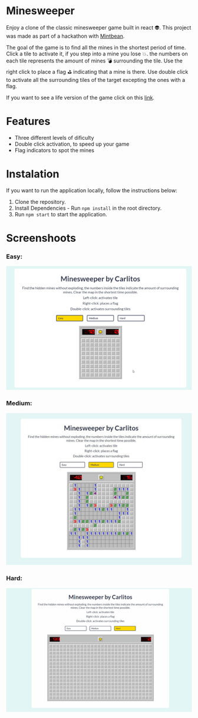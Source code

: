 # Minesweeper

Enjoy a clone of the classic minesweeper game built in react :alien:. This project was made as part of a hackathon with [Mintbean](https://mintbean.io/).

The goal of the game is to find all the mines in the shortest period of time. Click a tile to activate it, if you step into a mine you lose :boom:. the numbers on each tile represents the amount of mines :bomb: surrounding the tile. Use the right click to place a flag :golf: indicating that a mine is there. Use double click to activate all the surrounding tiles of the target excepting the ones with a flag.

If you want to see a life version of the game click on this [link](https://determined-yalow-fa4c89.netlify.app/).

# Features

- Three different levels of dificulty
- Double click activation, to speed up your game
- Flag indicators to spot the mines

# Instalation

If you want to run the application locally, follow the instructions below:

1. Clone the repository.
2. Install Dependencies - Run `npm install` in the root directory.
3. Run `npm start` to start the application.

# Screenshoots

### Easy:

![Easy level minesweeper](src/Screenshots/Easy.gif)

### Medium:

![Medium level minesweeper](src/Screenshots/Medium.JPG)

### Hard:

![Hard level minesweeper](src/Screenshots/Hard.gif)
